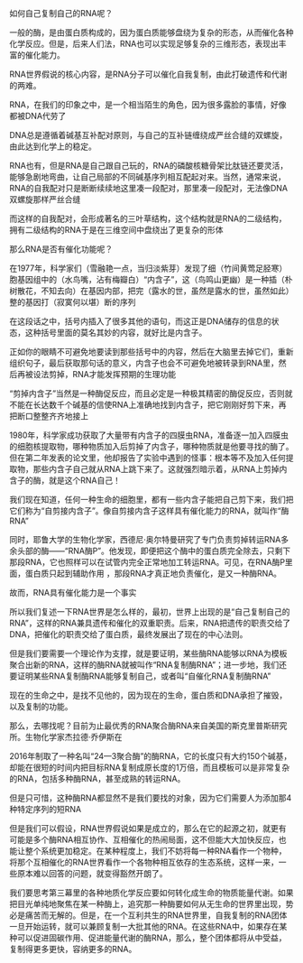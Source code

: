 <p data-pid="gVDXlHSb">如何自己复制自己的RNA呢？</p><p data-pid="z7tTQ8bD">一般的酶，是由蛋白质构成的，因为蛋白质能够盘绕为复杂的形态，从而催化各种化学反应。但是，后来人们法，RNA也可以实现足够复杂的三维形态，表现出丰富的催化能力。</p><p data-pid="_7pEerg8">RNA世界假说的核心内容，是RNA分子可以催化自我复制，由此打破遗传和代谢的两难。</p><p data-pid="bT0Ugwmk">RNA，在我们的印象之中，是一个相当陌生的角色，因为很多露脸的事情，好像都被DNA代劳了</p><p data-pid="X1otCiUM">DNA总是遵循着碱基互补配对原则，与自己的互补链缠绕成严丝合缝的双螺旋，由此达到化学上的稳定。</p><p data-pid="CL6xhaSI">RNA也有，但是RNA是自己跟自己玩的，RNA的磷酸核糖骨架比肽链还要灵活，能够急剧地弯曲，让自己局部的不同碱基序列相互配起对来。当然，通常来说，RNA的自我配对只是断断续续地这里凑一段配对，那里凑一段配对，无法像DNA双螺旋那样严丝合缝</p><p data-pid="B3b9EswE">而这样的自我配对，会形成著名的三叶草结构，这个结构就是RNA的二级结构，拥有二级结构的RNA于是在三维空间中盘绕出了更复杂的形体</p><p data-pid="SM7FPt5Z">那么RNA是否有催化功能呢？</p><p data-pid="wk2W40tI">在1977年，科学家们（雪融艳一点，当归淡紫芽）发现了细（竹间黄莺足胫寒）胞基因组中的（水鸟嘴，沾有梅瓣白）“内含子”，这（鸟鸣山更幽）是一种插（朴树散花，不知去向）在基因内部，把完（露水的世，虽然是露水的世，虽然如此）整的基因打（寂寞何以堪）断的序列</p><p data-pid="7KojU4Bn">在这段话之中，括号内插入了很多其他的语句，而这正是DNA储存的信息的状态，这种括号里面的莫名其妙的内容，就好比是内含子。</p><p data-pid="yv-8sQZc">正如你的眼睛不可避免地要读到那些括号中的内容，然后在大脑里去掉它们，重新组织句子，最后获取那句话的意义，内含子也会不可避免地被转录到RNA里，然后再被设法剪掉，RNA才能发挥预期的生理功能</p><p data-pid="mle1M8Zq">“剪掉内含子”当然是一种酶促反应，而且必定是一种极其精密的酶促反应，否则就不能在长达数千个碱基的信使RNA上准确地找到内含子，把它刚刚好剪下来，再把断口整整齐齐地接上</p><p data-pid="FpS8EaIZ">1980年，科学家成功获取了大量带有内含子的四膜虫RNA，准备逐一加入四膜虫的细胞核提取物，哪种物质加入后剪掉了内含子，哪种物质就是他要寻找的酶了。但在第二年发表的论文里，他却报告了实验中遇到的怪事：根本等不及加入任何提取物，那些内含子自己就从RNA上跳下来了。这就强烈暗示着，从RNA上剪掉内含子的酶，就是这个RNA自己！</p><p data-pid="b2SLeobt">我们现在知道，任何一种生命的细胞里，都有一些内含子能把自己剪下来，我们把它们称为“自剪接内含子”。像自剪接内含子这样具有催化能力的RNA，就叫作“酶RNA”</p><p data-pid="m7NoRxFW">同时，耶鲁大学的生物化学家，西德尼·奥尔特曼研究了专门负责剪掉转运RNA多余头部的酶——“RNA酶P”。他发现，即便把这个酶中的蛋白质完全除去，只剩下那段RNA，它也照样可以在试管内完全正常地加工转运RNA。可见，在RNA酶P里面，蛋白质只起到辅助作用 ，那段RNA才真正地负责催化，是又一种酶RNA。</p><p data-pid="_l56BwN2">故而，RNA具有催化能力是一个事实</p><p data-pid="GlSgFHwa">所以我们复述一下RNA世界是怎么样的，最初，世界上出现的是“自己复制自己的RNA”，这样的RNA兼具遗传和催化的双重职责。后来，RNA把遗传的职责交给了DNA，把催化的职责交给了蛋白质，最终发展出了现在的中心法则。</p><p data-pid="nsPEJdUt">但是我们要需要一个理论作为支撑，就是要证明，某些酶RNA能够以RNA为模板聚合出新的RNA，这样的酶RNA就被叫作“RNA复制酶RNA”；进一步地，我们还要证明某些RNA复制酶RNA能够复制自己，或者叫“自催化RNA复制酶RNA”</p><p data-pid="qfANpLOX">现在的生命之中，是找不见他的，因为现在的生命，蛋白质和DNA承担了摧毁，以及复制的功能。</p><p data-pid="1NF245XA">那么，去哪找呢？目前为止最优秀的RNA聚合酶RNA来自美国的斯克里普斯研究所。生物化学家杰拉德·乔伊斯在</p><p data-pid="MgtHi-X6">2016年制取了一种名叫“24—3聚合酶”的酶RNA，它的长度只有大约150个碱基，却能在很短的时间内把目标RNA复制成原长度的1万倍，而且模板可以是非常复杂的RNA，包括多种酶RNA，甚至成熟的转运RNA。</p><p data-pid="rsZ5n_b9">但是只可惜，这种酶RNA都显然不是我们要找的对象，因为它们需要人为添加那4种特定序列的短RNA</p><p data-pid="NsxtO0z_">但是我们可以假设，RNA世界假说如果是成立的，那么在它的起源之初，就更有可能是多个酶RNA相互协作、互相催化的热闹局面，这不但能大大加快反应，也能让整个系统更加稳定。在某种程度上，我们不妨将每一种RNA看作一个物种，将那个互相催化的RNA世界看作一个各物种相互依存的生态系统，这样一来，一些原本难以回答的问题，就变得豁然开朗了。</p><p data-pid="gGDRwGFS">我们要思考第三幕里的各种地质化学反应要如何转化成生命的物质能量代谢。如果把目光单纯地聚焦在某一种酶上，追究那一种酶要如何从无生命的世界里出现，势必是痛苦而无解的。但是，在一个互利共生的RNA世界里，自我复制的RNA团体一旦开始运转，就可以兼顾复制一大批其他的RNA。在这些RNA中，如果存在某种可以促进固碳作用、促进能量代谢的酶RNA，那么，整个团体都将从中受益，复制得更多更快，容纳更多的RNA。</p><p></p><p></p>